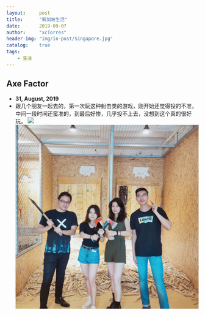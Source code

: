 ```yaml
---
layout:     post
title:      "新加坡生活"
date:       2019-09-07
author:     "xcTorres"
header-img: "img/in-post/Singapore.jpg"
catalog:    true
tags:
    - 生活
---
```


## Axe Factor 
- **31, August, 2019**
- 跟几个朋友一起去的，第一次玩这种射击类的游戏，刚开始还觉得投的不准，中间一段时间还蛮准的，到最后好惨，几乎投不上去，没想到这个真的很好玩。
![](/img/in-post/axe_1.jpg)
![](/img/in-post/axe_2.jpg)
